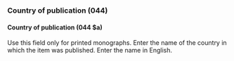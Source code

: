 ### Country of publication (044)

#### Country of publication (044 $a)

Use this field only for printed monographs. Enter the name of the country in which the item was published. Enter the name in English.
